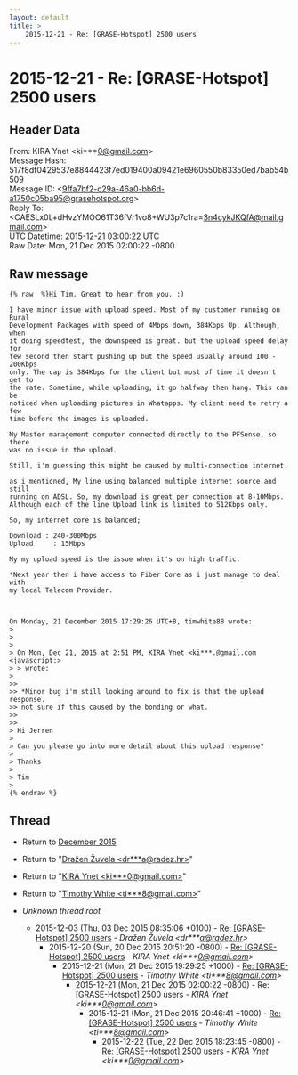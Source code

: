 ```yaml
---
layout: default
title: >
    2015-12-21 - Re: [GRASE-Hotspot] 2500 users
---
```


# 2015-12-21 - Re: [GRASE-Hotspot] 2500 users

## Header Data

From: KIRA Ynet \<ki***0@gmail.com\><br>
Message Hash: 517f8df0429537e8844423f7ed019400a09421e6960550b83350ed7bab54b509<br>
Message ID: \<9ffa7bf2-c29a-46a0-bb6d-a1750c05ba95@grasehotspot.org\><br>
Reply To: \<CAESLx0L+dHvzYMOO61T36fVr1vo8+WU3p7c1ra=3n4cykJKQfA@mail.gmail.com\><br>
UTC Datetime: 2015-12-21 03:00:22 UTC<br>
Raw Date: Mon, 21 Dec 2015 02:00:22 -0800<br>

## Raw message

```
{% raw  %}Hi Tim. Great to hear from you. :)

I have minor issue with upload speed. Most of my customer running on Rural 
Development Packages with speed of 4Mbps down, 384Kbps Up. Although, when 
it doing speedtest, the downspeed is great. but the upload speed delay for 
few second then start pushing up but the speed usually around 100 - 200Kbps 
only. The cap is 384Kbps for the client but most of time it doesn't get to 
the rate. Sometime, while uploading, it go halfway then hang. This can be 
noticed when uploading pictures in Whatapps. My client need to retry a few 
time before the images is uploaded.

My Master management computer connected directly to the PFSense, so there 
was no issue in the upload. 

Still, i'm guessing this might be caused by multi-connection internet.

as i mentioned, My line using balanced multiple internet source and still 
running on ADSL. So, my download is great per connection at 8-10Mbps.  
Although each of the line Upload link is limited to 512Kbps only.

So, my internet core is balanced;

Download : 240-300Mbps
Upload     : 15Mbps

My my upload speed is the issue when it's on high traffic.

*Next year then i have access to Fiber Core as i just manage to deal with 
my local Telecom Provider.



On Monday, 21 December 2015 17:29:26 UTC+8, timwhite88 wrote:
>
>
>
> On Mon, Dec 21, 2015 at 2:51 PM, KIRA Ynet <ki***.@gmail.com <javascript:>
> > wrote:
>
>>
>> *Minor bug i'm still looking around to fix is that the upload response. 
>> not sure if this caused by the bonding or what.
>>
>>
> Hi Jerren
>
> Can you please go into more detail about this upload response?
>
> Thanks
>
> Tim 
>
{% endraw %}
```

## Thread

+ Return to [December 2015](/archive/2015/12)

+ Return to "[Dražen Žuvela <dr***a<span>@</span>radez.hr>](/authors/dr___a_at_radez_hr)"
+ Return to "[KIRA Ynet <ki***0<span>@</span>gmail.com>](/authors/ki___0_at_gmail_com)"
+ Return to "[Timothy White <ti***8<span>@</span>gmail.com>](/authors/ti___8_at_gmail_com)"

+ _Unknown thread root_
  + 2015-12-03 (Thu, 03 Dec 2015 08:35:06 +0100) - [Re: [GRASE-Hotspot] 2500 users](/archive/2015/12/544bb4e44d0339dcb98a3dadc7ede767e367de083d596401c22db90cbb399cdd) - _Dražen Žuvela \<dr***a@radez.hr\>_
    + 2015-12-20 (Sun, 20 Dec 2015 20:51:20 -0800) - [Re: [GRASE-Hotspot] 2500 users](/archive/2015/12/84c0085e7adbaf189c3781012ac3790ea0241e7d9b1760af6da120390bcbdb1c) - _KIRA Ynet \<ki***0@gmail.com\>_
      + 2015-12-21 (Mon, 21 Dec 2015 19:29:25 +1000) - [Re: [GRASE-Hotspot] 2500 users](/archive/2015/12/96c54457fe557bd793e31c0c58fb7817567a73c42f9fc84ebe848299c8d0467e) - _Timothy White \<ti***8@gmail.com\>_
        + 2015-12-21 (Mon, 21 Dec 2015 02:00:22 -0800) - Re: [GRASE-Hotspot] 2500 users - _KIRA Ynet \<ki***0@gmail.com\>_
          + 2015-12-21 (Mon, 21 Dec 2015 20:46:41 +1000) - [Re: [GRASE-Hotspot] 2500 users](/archive/2015/12/b9e1d4714a0b9cea13c430296d3a0a8396bfc363203782c4a54777f920386a00) - _Timothy White \<ti***8@gmail.com\>_
            + 2015-12-22 (Tue, 22 Dec 2015 18:23:45 -0800) - [Re: [GRASE-Hotspot] 2500 users](/archive/2015/12/d39c601f850ccce33065c27fa9e0fea1b9cb16afc06ed384c353155ea5866459) - _KIRA Ynet \<ki***0@gmail.com\>_

